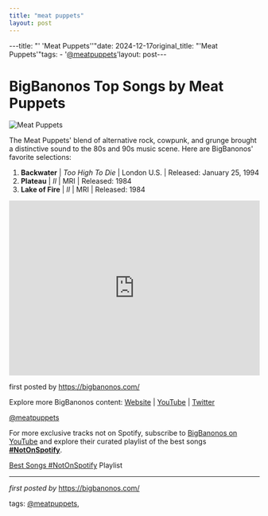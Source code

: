 ```yaml
---
title: "meat puppets"
layout: post
---
```

---title: "' 'Meat Puppets''"date: 2024-12-17original_title: "'Meat Puppets'"tags:  - '[@meatpuppets](/tags/meatpuppets/)'layout: post---<h1>BigBanonos Top Songs by Meat Puppets</h1><img alt="Meat Puppets" src="https://images.squarespace-cdn.com/content/v1/61e0991b0234552782497323/24f70cb8-e111-4ee9-8150-39c9eb746dc4/Meat-Puppets.jpg" /> <p>The Meat Puppets' blend of alternative rock, cowpunk, and grunge brought a distinctive sound to the 80s and 90s music scene. Here are BigBanonos' favorite selections:</p> <ol> <li><strong>Backwater</strong> | <em>Too High To Die</em> | London U.S. | Released: January 25, 1994</li> <li><strong>Plateau</strong> | <em>II</em> | MRI | Released: 1984</li> <li><strong>Lake of Fire</strong> | <em>II</em> | MRI | Released: 1984</li></ol> <div> <iframe src="https://open.spotify.com/embed/playlist/64uTptDoS5ITIrCFxJgjG6?utm_source=generator" width="100%" height="352" frameBorder="0" allowfullscreen="" allow="autoplay; clipboard-write; encrypted-media; fullscreen; picture-in-picture" loading="lazy"></iframe></div> <p>first posted by <a href="https://bigbanonos.com/">https://bigbanonos.com/</a></p> <div> <p>Explore more BigBanonos content: <a href="https://bigbanonos.com/">Website</a> | <a href="https://www.youtube.com/[@BigBanonos](/tags/BigBanonos/)">YouTube</a> | <a href="https://x.com/bigbanonos">Twitter</a></p></div> <!--Tags--><p>[@meatpuppets](/tags/meatpuppets/)</p><!--Subscribe and Playlist Links--><div>    <p>For more exclusive tracks not on Spotify, subscribe to <a href="https://www.youtube.com/[@BigBanonos](/tags/BigBanonos/)" target="_blank">BigBanonos on YouTube</a> and explore their curated playlist of the best songs <strong>[#NotOnSpotify](/tags/NotOnSpotify/)</strong>.</p>    <p><a href="https://www.youtube.com/playlist?list=PLtuNtuTatqI0kFahUCbtbfenC_ET5O_tr" target="_blank">Best Songs [#NotOnSpotify](/tags/NotOnSpotify/) Playlist<br /></a></p></div><hr /><p><em>first posted by</em> <a href="https://bigbanonos.com/" rel="noopener" target="_new">https://bigbanonos.com/</a></p><p>tags: [@meatpuppets](/tags/meatpuppets/),</p>